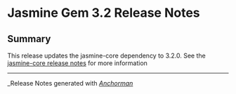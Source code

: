 # Jasmine Gem 3.2 Release Notes

## Summary

This release updates the jasmine-core dependency to 3.2.0. See the
[jasmine-core release notes](https://github.com/jasmine/jasmine/blob/master/release_notes/3.2.0.md)
for more information


------

_Release Notes generated with _[Anchorman](http://github.com/infews/anchorman)_
